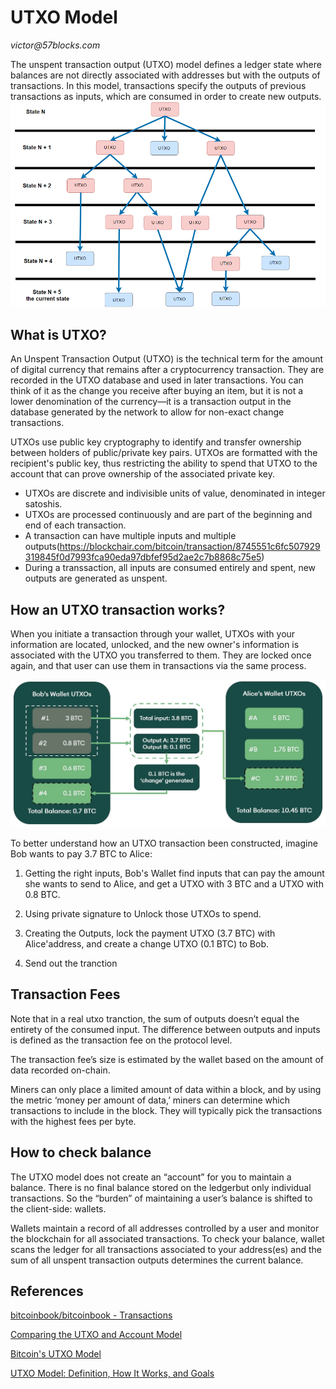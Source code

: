 # UTXO Model

_victor@57blocks.com_

The unspent transaction output (UTXO) model defines a ledger state where balances are not directly associated with addresses but with the outputs of transactions. In this model, transactions specify the outputs of previous transactions as inputs, which are consumed in order to create new outputs.
![UTXO (Source: Cardano Forum)](../../assets/images/utxo-state-graph.png)

## What is UTXO?

An Unspent Transaction Output (UTXO) is the technical term for the amount of digital currency that remains after a cryptocurrency transaction. They are recorded in the UTXO database and used in later transactions. You can think of it as the change you receive after buying an item, but it is not a lower denomination of the currency—it is a transaction output in the database generated by the network to allow for non-exact change transactions.

UTXOs use public key cryptography to identify and transfer ownership between holders of public/private key pairs. UTXOs are formatted with the recipient's public key, thus restricting the ability to spend that UTXO to the account that can prove ownership of the associated private key.

- UTXOs are discrete and indivisible units of value, denominated in integer satoshis.
- UTXOs are processed continuously and are part of the beginning and end of each transaction.
- A transaction can have multiple inputs and multiple outputs(<https://blockchair.com/bitcoin/transaction/8745551c6fc507929319845f0d7993fca90eda97dbfef95d2ae2c7b8868c75e5>)
- During a transsaction, all inputs are consumed entirely and spent, new outputs are generated as unspent.

## How an UTXO transaction works?

When you initiate a transaction through your wallet, UTXOs with your information are located, unlocked, and the new owner's information is associated with the UTXO you transferred to them. They are locked once again, and that user can use them in transactions via the same process.

![UTXO Transaction (Source: SEBA Research)](../../assets/images/utxo-model-transaction.jpg)

To better understand how an UTXO transaction been constructed, imagine Bob wants to pay 3.7 BTC to Alice:

1. Getting the right inputs, Bob's Wallet find inputs that can pay the amount she wants to send to Alice, and get a UTXO with 3 BTC and a UTXO with 0.8 BTC.

2. Using private signature to Unlock those UTXOs to spend.

3. Creating the Outputs, lock the payment UTXO (3.7 BTC) with Alice'address, and create a change UTXO (0.1 BTC) to Bob.

4. Send out the tranction

## Transaction Fees

Note that in a real utxo tranction, the sum of outputs doesn’t equal the entirety of the consumed input. The difference between outputs and inputs is defined as the transaction fee on the protocol level.

The transaction fee’s size is estimated by the wallet based on the amount of data recorded on-chain.

Miners can only place a limited amount of data within a block, and by using the metric ‘money per amount of data,’ miners can determine which transactions to include in the block. They will typically pick the transactions with the highest fees per byte.

## How to check balance

The UTXO model does not create an “account” for you to maintain a balance. There is no final balance stored on the ledgerbut only individual transactions. So the “burden” of maintaining a user’s balance is shifted to the client-side: wallets.

Wallets maintain a record of all addresses controlled by a user and monitor the blockchain for all associated transactions. To check your balance, wallet scans the ledger for all transactions associated to your address(es) and the sum of all unspent transaction outputs determines the current balance.

## References

[bitcoinbook/bitcoinbook - Transactions](https://github.com/bitcoinbook/bitcoinbook/blob/develop/ch06.asciidoc)

[Comparing the UTXO and Account Model](https://www.horizen.io/academy/utxo-vs-account-model/#comparing-the-utxo-and-account-model)

[Bitcoin's UTXO Model](https://river.com/learn/bitcoins-utxo-model/)

[UTXO Model: Definition, How It Works, and Goals](https://www.investopedia.com/terms/u/utxo.asp)
